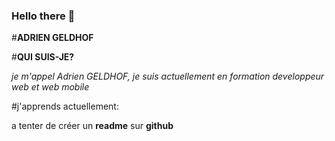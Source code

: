 ### Hello there 👋
#**ADRIEN GELDHOF**

#__QUI SUIS-JE?__

_je m'appel Adrien GELDHOF, je suis actuellement en formation developpeur web et web mobile_

#j'apprends actuellement:

a tenter de créer un **readme** sur **github**

<!--
**Slug422/Slug422** is a ✨ _special_ ✨ repository because its `README.md` (this file) appears on your GitHub profile.

Here are some ideas to get you started:


- 🌱 I’m currently learning wed developpment
- 👯 I’m looking to collaborate on ...
- 🤔 I’m looking for help with ...
- 💬 Ask me about ...
- 📫 How to reach me: ...
- 😄 Pronouns: ...
- ⚡ Fun fact: ...
-->
